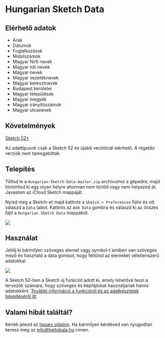 # Hungarian Sketch Data

## Elérhető adatok

- Árak
- Dátumok
- Foglalkozások
- Mobilszámok
- Magyar férfi nevek
- Magyar női nevek
- Magyar nevek
- Magyar vezetéknevek
- Magyar keresztnevek
- Budapest kerületei
- Magyar települések
- Magyar megyék
- Magyar irányítószámok
- Magyar utcanevek

## Követelmények

[Sketch 52+](https://sketchapp.com)

Az adattípusok csak a Sketch 52 és újabb verzióinál elérhető. A régebbi verziók nem támogatottak.

## Telepítés

Töltsd le a `Hungarian-Sketch-Data-master.zip` archívumot a gépedre, majd tömörítsd ki egy olyan helyre ahonnan nem törlöd vagy nem helyezed át. Javaslom az iCloud Sketch mappáját.

Nyisd meg a Sketch-et majd kattints a `Sketch > Preferences` fülre és ott válaszd a `Data` tabot. Kattints az `Add Data` gombra és válaszd ki az összes fájlt a `Hungarian Sketch Data` mappából.

![](http://hellobala.hu/github/sketch-data.png)

## Használat

Jelölj ki bármilyen szöveges elemet vagy symbol-t amiben van szöveges mező és használd a data gombot, hogy feltölsd az elemeket véletlenszerű adatokkal.

![](http://hellobala.hu/github/sketch.gif)

A Sketch 52-ben a Sketch új funkciót adott ki, amely lehetővé teszi a tervezők számára, hogy szöveges és képfájlokat használjanak hamis adatokként. [További információ a funkcióról és az adatkészletek telepítéséről itt](https://medium.com/sketch-app-sources/using-the-new-data-feature-in-sketch-52-daee8403cabb).

## Valami hibát találtál?

Kérlek jelezd az [Issues oldalon](https://github.com/xenqtron/Hungarian-Sketch-Data/issues). Ha bármilyen kérdésed van nyugodtan keress meg az [info@hellobala.hu](mailto:info@hellobala.hu) címen.
